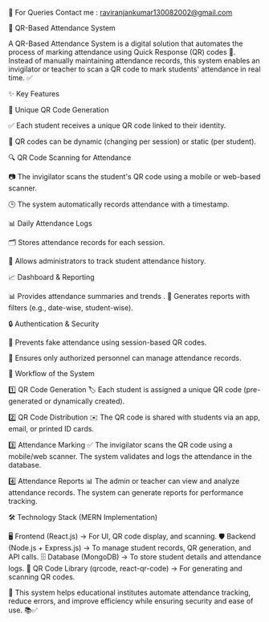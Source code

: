 
📌 For Queries Contact me : raviranjankumar130082002@gmail.com

📌 QR-Based Attendance System

A QR-Based Attendance System is a digital solution that automates the process of marking attendance using Quick Response (QR) codes 📱.
Instead of manually maintaining attendance records, this system enables an invigilator or teacher to scan a QR code to mark students' attendance in real time. ✅

✨ Key Features

🔹 Unique QR Code Generation

✅ Each student receives a unique QR code linked to their identity.

🔄 QR codes can be dynamic (changing per session) or static (per student).


🔍 QR Code Scanning for Attendance

📷 The invigilator scans the student's QR code using a mobile or web-based scanner.

🕒 The system automatically records attendance with a timestamp.

📊 Daily Attendance Logs

🗂 Stores attendance records for each session.

📌 Allows administrators to track student attendance history.

📈 Dashboard & Reporting

📊 Provides attendance summaries and trends
.
📅 Generates reports with filters (e.g., date-wise, student-wise).

🔒 Authentication & Security

🚫 Prevents fake attendance using session-based QR codes.

🔐 Ensures only authorized personnel can manage attendance records.

🔄 Workflow of the System

1️⃣ QR Code Generation 🏷
Each student is assigned a unique QR code (pre-generated or dynamically created).

2️⃣ QR Code Distribution ✉️
The QR code is shared with students via an app, email, or printed ID cards.

3️⃣ Attendance Marking ✅
The invigilator scans the QR code using a mobile/web scanner.
The system validates and logs the attendance in the database.

4️⃣ Attendance Reports 📊
The admin or teacher can view and analyze attendance records.
The system can generate reports for performance tracking.

🛠 Technology Stack (MERN Implementation)

🖥 Frontend (React.js) → For UI, QR code display, and scanning.
🛡 Backend (Node.js + Express.js) → To manage student records, QR generation, and API calls.
🗄 Database (MongoDB) → To store student details and attendance logs.
📌 QR Code Library (qrcode, react-qr-code) → For generating and scanning QR codes.

🚀 This system helps educational institutes automate attendance tracking, reduce errors, and improve efficiency while ensuring security and ease of use. 📚✅

